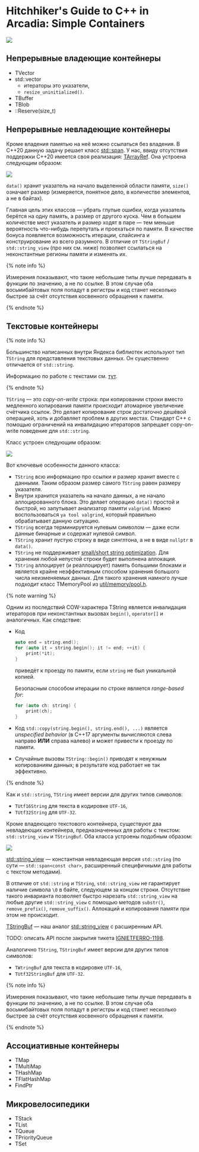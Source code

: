 # Hitchhiker's Guide to C++ in Arcadia: Simple Containers

![](../img/dont_panic.png)

## Непрерывные владеющие контейнеры

* TVector
* std::vector
  * итераторы это указатели,
  * `resize_uninitialized()`.
* TBuffer
* TBlob
* ::Reserve(size_t)

## Непрерывные невладеющие контейнеры

Кроме владения памятью на неё можно ссылаться без владения. В С++20 данную задачу решает класс [std::span](https://en.cppreference.com/w/cpp/container/span). У нас, ввиду отсутствия поддержки С++20 имеется своя реализация: [TArrayRef](https://a.yandex-team.ru/arc/trunk/arcadia/util/generic/array_ref.h). Она устроена следующим образом:

![](../img/array_ref.svg)

`data()` хранит указатель на начало выделенной области памяти, `size()` означает размер (измеряется, понятное дело, в количестве элементов, а не в байтах).

Главная цель этих классов — убрать глупые ошибки, когда указатель берётся на одну память, а размер от другого куска.
Чем в большем количестве мест указатель и размер ходят в паре — тем меньше вероятность что-нибудь перепутать и проехаться по памяти.
В качестве бонуса появляется возможность итерации, слайсинга и конструирование из всего разумного.
В отличие от `TStringBuf` / `std::string_view` (про них см. ниже) позволяет ссылаться на неконстантные регионы памяти и изменять их.

{% note info %}

Измерения показывают, что такие небольшие типы лучше передавать в функции по значению, а не по ссылке.
В этом случае оба восьмибайтовых поля попадут в регистры и код станет несколько быстрее за счёт отсутствия косвенного обращения к памяти.

{% endnote %}

## Текстовые контейнеры

{% note info %}

Большинство написанных внутри Яндекса библиотек используют тип `TString` для представления текстовых данных. Он существенно отличается от `std::string`.

Информацию по работе с текстами см. [тут](texts).

{% endnote %}

`TString` — это _copy-on-write_ строка: при копировании строки вместо медленного копирования памяти происходит атомарное увеличение счётчика ссылок. Это делает копирование строк достаточно дешёвой операцией, хоть и добавляет проблем в других местах. Стандарт C++ с помощью ограничений на инвалидацию итераторов запрещает copy-on-write поведение для `std::string`.

Класс устроен следующим образом:

![](../img/string.svg)

Вот ключевые особенности данного класса:

* `TString` всю информацию про ссылки и размер хранит вместе с данными. Таким образом размер самого `TString` равен размеру указателя.
* Внутри хранится указатель на начало данных, а не начало аллоцированного блока. Это делает операцию `data()` простой и быстрой, но запутывает анализатор памяти `valgrind`. Можно воспользоваться `ya tool valgrind`, который правильно обрабатывает данную ситуацию.
* `TString` всегда терминируется нулевым символом — даже если данные бинарные и содержат нулевой символ.
* `TString` хранит пустую строку в виде синглтона, а не в виде `nullptr` в `data()`.
* `TString` не поддерживает [small/short string optimization](https://stackoverflow.com/questions/10315041). Для хранения любой непустой строки будет выполнена аллокация.
* `TString` аллоцирует (и реаллоцирует) память большими блоками и является крайне неэффективным способом хранения большого числа неизменяемых данных. Для такого хранения намного лучше подходит класс TMemoryPool из [util/memory/pool.h](https://a.yandex-team.ru/arc/trunk/arcadia/util/memory/pool.h).

{% note warning %}

Одним из последствий COW-характера TString является инвалидация итераторов при неконстантных вызовах `begin()`, `operator[]` и аналогичных. Как следствие:

* Код

    ```cpp
    auto end = string.end();
    for (auto it = string.begin(); it != end; ++it) {
        print(*it);
    }
    ```

    приведёт к проезду по памяти, если `string` не был уникальной копией.

    Безопасным способом итерации по строке является _range-based for_:
    ```cpp
    for (auto ch: string) {
        print(ch);
    }
    ```
* Код `std::copy(string.begin(), string.end(), ...)` является _unspecified behavior_ (в С++17 аргументы вычисляются слева направо **ИЛИ** справа налево) и может привести к проезду по памяти.
* Случайные вызовы `TString::begin()` приводят к ненужным копированиям данных; в результате код работает не так эффективно.

{% endnote %}

Как и `std::string`, `TString` имеет версии для других типов символов:

* `TUtf16String` для текста в кодировке `UTF-16`,
* `TUtf32String` для `UTF-32`.

Кроме владеющего текстового контейнера, существуют два невладеющих контейнера, предназначенных для работы с текстом: `std::string_view` и `TStringBuf`. Оба класса устроены подобным образом:

![](../img/string_buf.svg)

[std::string_view](https://en.cppreference.com/w/cpp/string/basic_string_view) — константная невладеющая версия `std::string` (по сути — `std::span<const char>`, расширенный специфичными для работы с текстом методами).

В отличие от `std::string` и `TString`, `std::string_view` не гарантирует наличие символа `\0` в байте, следующем за концом строки. Отсутствие такого инварианта позволяет быстро нарезать `std::string_view` на любые другие `std::string_view` с помощью методов `substr()`, `remove_prefix()`, `remove_suffix()`. Аллокаций и копирования памяти при этом не происходит.

[TStringBuf](https://a.yandex-team.ru/arc/trunk/arcadia/util/generic/strbuf.h) — наш аналог [std::string_view](https://en.cppreference.com/w/cpp/string/basic_string_view) с расширенным API.

TODO: описать API после закрытия тикета [IGNIETFERRO-1198](https://st.yandex-team.ru/IGNIETFERRO-1198).

Аналогично `TString`, `TStringBuf` имеет версии для других типов символов:

* `TWtringBuf` для текста в кодировке `UTF-16`,
* `TUtf32StringBuf` для `UTF-32`.

{% note info %}

Измерения показывают, что такие небольшие типы лучше передавать в функции по значению, а не по ссылке.
В этом случае оба восьмибайтовых поля попадут в регистры и код станет несколько быстрее за счёт отсутствия косвенного обращения к памяти.

{% endnote %}

## Ассоциативные контейнеры

* TMap
* TMultiMap
* THashMap
* TFlatHashMap
* FindPtr

## Микровелосипедики

* TStack
* TList
* TQueue
* TPriorityQueue
* TSet
